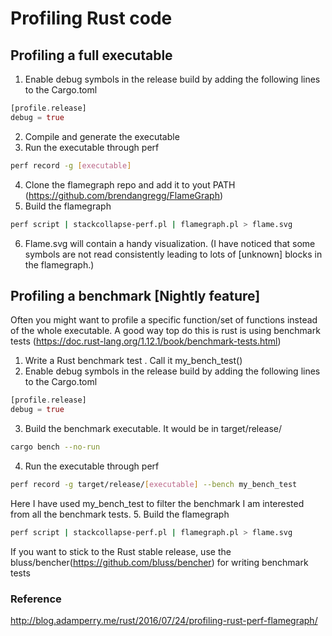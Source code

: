 # Profiling Rust code

## Profiling a full executable
1. Enable debug symbols in the release build by adding the following lines to the Cargo.toml
```rust
[profile.release]
debug = true
```
2. Compile and generate the executable
3. Run the executable through perf
```bash
perf record -g [executable]
```
4. Clone the flamegraph repo and add it to yout PATH (<https://github.com/brendangregg/FlameGraph>)
5. Build the flamegraph
```bash
perf script | stackcollapse-perf.pl | flamegraph.pl > flame.svg
```
6. Flame.svg will contain a handy visualization. (I have noticed that some symbols are not read consistently leading to lots of [unknown] blocks in the flamegraph.)
 
## Profiling a benchmark [Nightly feature]

Often you might want to profile a specific function/set of functions instead of the whole executable. A good way top do this is rust is using benchmark tests (https://doc.rust-lang.org/1.12.1/book/benchmark-tests.html)
1. Write a Rust benchmark test . Call it my_bench_test()
2. Enable debug symbols in the release build by adding the following lines to the Cargo.toml
```rust
[profile.release]
debug = true
```
3. Build the benchmark executable. It would be in target/release/
```bash
cargo bench --no-run
```
4. Run the executable through perf
```bash
perf record -g target/release/[executable] --bench my_bench_test
```
Here I have used my_bench_test to filter the benchmark I am interested from all the benchmark tests.
5. Build the flamegraph
```bash
perf script | stackcollapse-perf.pl | flamegraph.pl > flame.svg
```

If you want to stick to the Rust stable release, use the bluss/bencher(https://github.com/bluss/bencher) for writing benchmark tests

### Reference
http://blog.adamperry.me/rust/2016/07/24/profiling-rust-perf-flamegraph/
